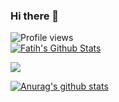 ### Hi there 👋

![Profile views](https://gpvc.arturio.dev/fatihis)
</br>
<a href="https://github.com/fatihis">
<img align="center" alt="Fatih's Github Stats" src="https://github-readme-stats.codestackr.vercel.app/api?username=fatihis&show_icons=true&hide_border=true&count_private=true&include_all_commits=true&theme=radical" /></a>


 <a href="https://github.com/fatihis">
  <img align="center" src="https://github-readme-stats.anuraghazra1.vercel.app/api/top-langs/?username=fatihis&layout=compact&theme=radical" />
</a> 



[![Anurag's github stats](https://github-readme-stats.vercel.app/api?username=fatihis)](https://github.com/anuraghazra/github-readme-stats)
